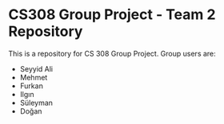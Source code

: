 # CS308 Group Project - Team 2 Repository
This is a repository for CS 308 Group Project.
Group users are:
- Seyyid Ali
- Mehmet
- Furkan
- Ilgın
- Süleyman
- Doğan
